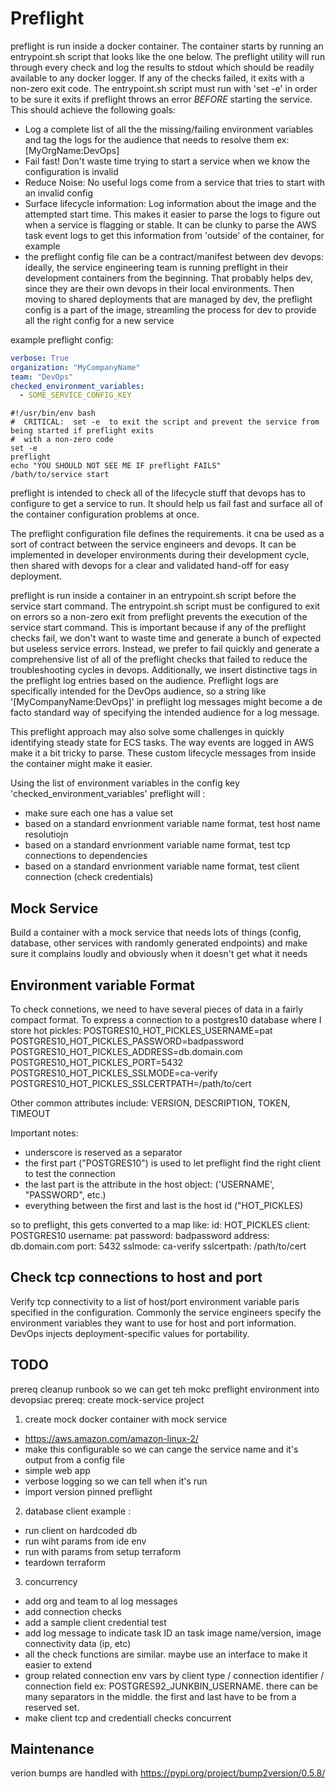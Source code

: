 # Preflight

preflight is run inside a docker container.  The container starts by running an entrypoint.sh script that looks like the one below. The preflight utility will run through every check and log the results to stdout which should be readily available to any docker logger.  If any of the checks failed, it exits with a non-zero exit code.  The entrypoint.sh script must run with 'set -e' in order to be sure it exits if preflight throws an error *BEFORE* starting the service. This should achieve the following goals:
 
 - Log a complete list of all the the missing/failing environment variables and tag the logs for the audience that needs to resolve them ex: \[MyOrgName:DevOps\] 
 - Fail fast!  Don't waste time trying to start a service when we know the configuration is invalid
 - Reduce Noise: No useful logs come from a service that tries to start with an invalid config
 - Surface lifecycle information: Log information about the image and the attempted start time. This makes it easier to parse the logs to figure out when a service is flagging or stable. It can be clunky to parse the AWS task event logs to get this information from 'outside' of the container, for example
 - the preflight config file can be a contract/manifest between dev devops: ideally, the service engineering team is running preflight in their development containers from the beginning.  That probably helps dev, since they are their own devops in their local environments.  Then moving to shared deployments that are managed by dev, the preflight config is a part of the image, streamling the process for dev to provide all the right config for a new service


example preflight config:
```yaml
verbose: True
organization: "MyCompanyName"
team: "DevOps"
checked_environment_variables:
  - SOME_SERVICE_CONFIG_KEY

```

```shell script
#!/usr/bin/env bash
#  CRITICAL:  set -e  to exit the script and prevent the service from being started if preflight exits 
#  with a non-zero code
set -e
preflight
echo "YOU SHOULD NOT SEE ME IF preflight FAILS"
/bath/to/service start
```

preflight is intended to check all of the lifecycle stuff that devops has to configure to get a service to run.  It should help us fail fast and surface all of the container configuration problems at once.  

The preflight configuration file defines the requirements. it cna be used as a sort of contract between the service engineers and devops.  It can be implemented in developer environments during their development cycle, then shared with devops for a clear and validated hand-off for easy deployment.
 
preflight is run inside a container in an entrypoint.sh script before the service start command. The entrypoint.sh script must be configured to exit on errors so a non-zero exit from preflight prevents the execution of the service start command.  This is important because if any of the preflight checks fail, we don't want to waste time and generate a bunch of expected but useless service errors. Instead, we prefer to fail quickly and generate a comprehensive list of all of the preflight checks that failed to reduce the troubleshooting cycles in devops.  Additionally, we insert distinctive tags in the preflight log entries based on the audience.  Preflight logs are specifically intended for the DevOps audience, so a string like '[MyCompanyName:DevOps]' in preflight log messages might become a de facto standard way of specifying the intended audience for a log message.

This preflight approach may also solve some challenges in quickly identifying steady state for ECS tasks. The way events are logged in AWS make it a bit tricky to parse.  These custom lifecycle messages from inside the container might make it easier.
 
 
Using the list of environment variables in the config key 'checked_environment_variables' preflight will  :
 - make sure each one has a value set
 - based on a standard envrionment variable name format, test host name resolutiojn
 - based on a standard envrionment variable name format, test tcp connections to dependencies
 - based on a standard envrionment variable name format, test client connection (check credentials)
 
## Mock Service
Build a container with a mock service that needs lots of things (config, database, other services with randomly generated endpoints) and make sure it complains loudly and obviously when it doesn't get what it needs  
 
## Environment variable Format
To check connetions, we need to have several pieces of data in a fairly compact format. To express a connection to a postgres10  database where I store hot pickles:
POSTGRES10_HOT_PICKLES_USERNAME=pat
POSTGRES10_HOT_PICKLES_PASSWORD=badpassword
POSTGRES10_HOT_PICKLES_ADDRESS=db.domain.com
POSTGRES10_HOT_PICKLES_PORT=5432
POSTGRES10_HOT_PICKLES_SSLMODE=ca-verify
POSTGRES10_HOT_PICKLES_SSLCERTPATH=/path/to/cert

Other common attributes include:  VERSION, DESCRIPTION, TOKEN, TIMEOUT


Important notes:
- underscore is reserved as a separator
- the first part ("POSTGRES10") is used to let preflight find the right client to test the connection
- the last part is the attribute in the host object: ('USERNAME', "PASSWORD", etc.)
- everything between the first and last is the host id ("HOT_PICKLES)

so to preflight, this gets converted to a map like:
id: HOT_PICKLES
client: POSTGRES10
username: pat
password: badpassword
address: db.domain.com
port: 5432
sslmode: ca-verify
sslcertpath: /path/to/cert




## Check tcp connections to host and port

Verify tcp connectivity to a list of host/port environment variable paris specified in the configuration.  Commonly the service engineers specify the environment variables they want to use for host and port information.  DevOps injects deployment-specific values  for portability.


## TODO
prereq cleanup runbook so we can get teh mokc preflight environment into devopsiac
prereq: create mock-service project

 
1) create mock docker container with mock service
 - https://aws.amazon.com/amazon-linux-2/
 - make this configurable so we can cange the service name and it's output from a config file
 - simple web app
 - verbose logging so we can tell when it's run
 - import version pinned preflight
 
 
2) database client example :
- run client on hardcoded db
- run wiht params from ide env
- run with params from setup terraform
- teardown terraform
 
3) concurrency

- add org and team to al log messages
- add connection checks
- add a sample client credential test
- add log message to indicate task ID an task image name/version, image connectivity data (ip, etc)
- all the check functions are similar. maybe use an interface to make it easier to extend
- group related connection env vars by client type / connection identifier / connection field  ex: POSTGRES92_JUNKBIN_USERNAME.  there can be many separators in the middle. the first and last have to be  from a reserved set.
- make client tcp and credentiall checks concurrent



## Maintenance
verion bumps are handled with  https://pypi.org/project/bump2version/0.5.8/
